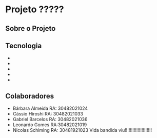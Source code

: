 # Projeto ?????

## Sobre o Projeto

## Tecnologia
*
*
*
*
*

## Colaboradores
* Bárbara Almeida   RA: 30482021024
* Cássio Hiroshi    RA: 30482021033
* Gabriel Barcelos  RA: 30482021036
* Leonardo Gomes    RA:30482021019
* Nicolas Schiming RA: 30481921023
Vida bandida viu!!!!!!!!!!!!!!!!!!!!!
